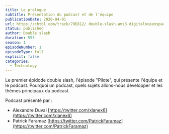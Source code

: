 ```yaml
---
title: Le prologue
subtitle: Présentation du podcast et de l'équipe
publicationDate: 2020-04-01
url: https://chtbl.com/track/79E812/ double-slash.ams3.digitaloceanspaces.com/DS_000_prologue.mp3
status: published
author: Double slash
duration: 553
season: 1
episodeNumber: 1
episodeType: full
explicit: false
categories:
  - Technology
---
```


Le premier épidode double slash, l'épisode "Pilote", qui présente l'équipe et le podcast.
Pourquoi un podcast, quels sujets allons-nous développer et les thèmes principaux du podcast.

Podcast présenté par :

- Alexandre Duval [https://twitter.com/xlanex6](https://twitter.com/xlanex6)
- Patrick Faramaz [https://twitter.com/PatrickFaramaz](https://twitter.com/PatrickFaramaz)

